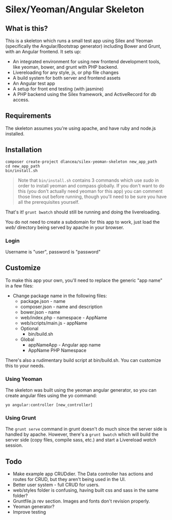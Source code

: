 # Silex/Yeoman/Angular Skeleton

## What is this?

This is a skeleton which runs a small test app using Silex and Yeoman (specifically the Angular/Bootstrap 
generator) including Bower and Grunt, with an Angular frontend. It sets up:

- An integrated environment for using new frontend development tools, like yeoman, bower, and grunt with PHP backend. 
- Livereloading for any style, js, or php file changes
- A build system for both server and frontend assets
- An Angular test app
- A setup for front end testing (with jasmine)
- A PHP backend using the Silex framework, and ActiveRecord for db access.

## Requirements

The skeleton assumes you're using apache, and have ruby and node.js installed. 

## Installation

```
composer create-project dlancea/silex-yeoman-skeleton new_app_path
cd new_app_path
bin/install.sh
```

> Note that `bin/install.sh` contains 3 commands which use *sudo* in order to install yeoman and compass globally. If you don't want to do this (you don't actually need yeoman for this app) you can comment those lines out before running, though you'll need to be sure you have all the prerequisites yourself.

That's it! `grunt bwatch` should still be running and doing the livereloading.

You do not need to create a subdomain for this app to work, just load the *web/* directory being served by apache in your browser.

### Login
Username is "user", password is "password"

## Customize
To make this app your own, you'll need to replace the generic "app name" in a few files:

- Change package name in the following files:
	- package.json - name
	- composer.json - name and description
	- bower.json - name
	- web/index.php - namespace - AppName
	- web/scripts/main.js - appName
	- Optional
		- bin/build.sh
	- Global
		- appNameApp - Angular app name
		- AppName PHP Namespace

There's also a rudimentary build script at bin/build.sh. You can customize this to your needs. 

### Using Yeoman

The skeleton was built using the yeoman angular generator, so you can create angular files using the yo command:

```
yo angular:controller [new_controller]
```

### Using Grunt

The `grunt serve` command in grunt doesn't do much since the server side is handled by apache. However, there's a 
`grunt bwatch` which will build the server side (copy files, compile sass, etc.) and start a Livereload *watch* session. 

## Todo

- Make example app CRUDdier. The Data controller has actions and routes for CRUD, but they
aren't being used in the UI.
- Better user system - full CRUD for users.
- web/styles folder is confusing, having built css and sass in the same folder?
- Gruntfile.js rev section. Images and fonts don't revision properly.
- Yeoman generator?
- Improve testing

